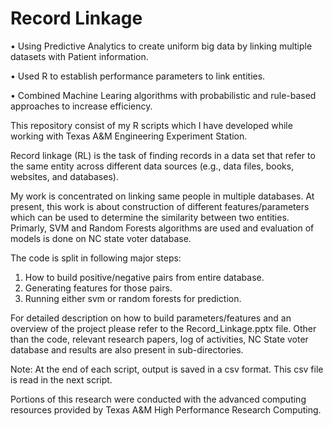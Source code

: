 # Record Linkage

• Using Predictive Analytics to create uniform big data by linking multiple datasets with Patient information.

• Used R to establish performance parameters to link entities.

• Combined Machine Learing algorithms with probabilistic and rule-based approaches to increase efficiency.

This repository consist of my R scripts which I have developed while working with Texas A&M Engineering Experiment Station.

Record linkage (RL) is the task of finding records in a data set that refer to the same entity across different data sources (e.g., data files, books, websites, and databases).

My work is concentrated on linking same people in multiple databases. At present, this work is about construction of different features/parameters which can be used to determine the similarity between two entities. Primarly, SVM and Random Forests algorithms are used and evaluation of models is done on NC state voter database.

The code is split in following major steps:
1) How to build positive/negative pairs from entire database.
2) Generating features for those pairs.
3) Running either svm or random forests for prediction.

For detailed description on how to build parameters/features and an overview of the project please refer to the Record_Linkage.pptx file.
Other than the code, relevant research papers, log of activities, NC State voter database and results are also present in sub-directories.

Note: At the end of each script, output is saved in a csv format. This csv file is read in the next script.

Portions of this research were conducted with the advanced computing resources provided by Texas A&M High Performance Research Computing.
